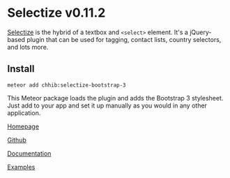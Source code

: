 # Selectize v0.11.2

[Selectize](http://brianreavis.github.io/selectize.js/) is the hybrid of a textbox and `<select>` element. It's a jQuery-based plugin that can be used for tagging, contact lists, country selectors, and lots more.

## Install

`meteor add chhib:selectize-bootstrap-3`

This Meteor package loads the plugin and adds the Bootstrap 3 stylesheet.  Just add to your app and set it up manually as you would in any other application.

[Homepage](http://brianreavis.github.io/selectize.js/)

[Github](https://github.com/brianreavis/selectize.js)

[Documentation](https://github.com/brianreavis/selectize.js/tree/master/docs)  

[Examples](https://github.com/brianreavis/selectize.js/tree/master/examples)



